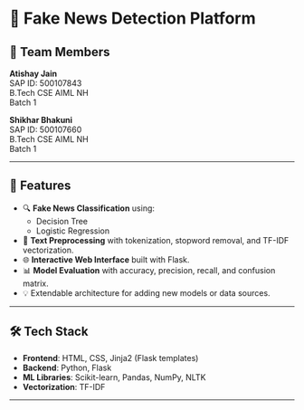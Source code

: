 # 📰 Fake News Detection Platform

## 👥 Team Members

**Atishay Jain**  
SAP ID: 500107843  
B.Tech CSE AIML NH  
Batch 1  

**Shikhar Bhakuni**  
SAP ID: 500107660  
B.Tech CSE AIML NH  
Batch 1  

---

## 📌 Features

- 🔍 **Fake News Classification** using:
  - Decision Tree
  - Logistic Regression
- 🧹 **Text Preprocessing** with tokenization, stopword removal, and TF-IDF vectorization.
- 🌐 **Interactive Web Interface** built with Flask.
- 📊 **Model Evaluation** with accuracy, precision, recall, and confusion matrix.
- 💡 Extendable architecture for adding new models or data sources.

---

## 🛠️ Tech Stack

- **Frontend**: HTML, CSS, Jinja2 (Flask templates)
- **Backend**: Python, Flask
- **ML Libraries**: Scikit-learn, Pandas, NumPy, NLTK
- **Vectorization**: TF-IDF

---
